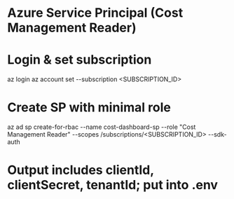 # Azure Service Principal (Cost Management Reader)

# Login & set subscription
az login
az account set --subscription <SUBSCRIPTION_ID>

# Create SP with minimal role
az ad sp create-for-rbac --name cost-dashboard-sp   --role "Cost Management Reader"   --scopes /subscriptions/<SUBSCRIPTION_ID>   --sdk-auth

# Output includes clientId, clientSecret, tenantId; put into .env
